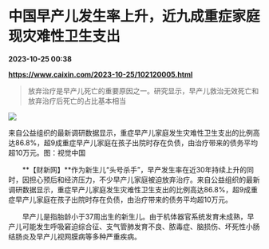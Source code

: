 # 中国早产儿发生率上升，近九成重症家庭现灾难性卫生支出

**2023-10-25 00:38**

**https://www.caixin.com/2023-10-25/102120005.html**

> 放弃治疗是早产儿死亡的重要原因之一。研究显示，早产儿救治无效死亡和放弃治疗后死亡的占比基本相当

  

![](https://img.caixin.com/2023-10-25/169819302317699_840_560.jpg)

来自公益组织的最新调研数据显示，重症早产儿家庭发生灾难性卫生支出的比例高达86.8%，超9成重症早产儿家庭在孩子出院时存在负债，由治疗带来的债务平均超10万元。图：视觉中国

  

　　**【财新网】**作为新生儿“头号杀手”，早产发生率在近30年持续上升的同时，因担心预后和经济压力，不少早产儿家庭被迫放弃治疗。来自公益组织的最新调研数据显示，重症早产儿家庭发生灾难性卫生支出的比例高达86.8%，超9成重症早产儿家庭在孩子出院时存在负债，由治疗带来的债务平均超10万元。

　　早产儿是指胎龄小于37周出生的新生儿。由于机体器官系统发育未成熟，早产儿可能发生呼吸窘迫综合征、支气管肺发育不良、脓毒症、脑损伤、坏死性小肠结肠炎及早产儿视网膜病等多种严重疾病。